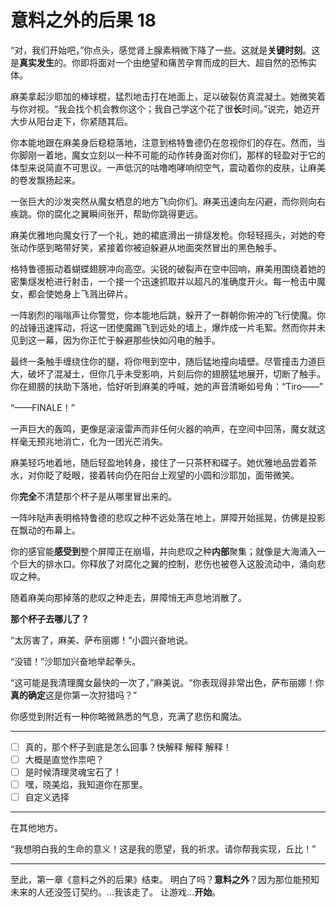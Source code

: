# 意料之外的后果 18

“对，我们开始吧，”你点头，感觉肾上腺素稍微下降了一些。这就是**关键时刻**。这是**真实发生**的。你即将面对一个由绝望和痛苦孕育而成的巨大、超自然的恐怖实体。

麻美拿起沙耶加的棒球棍，猛烈地击打在地面上，足以破裂仿真混凝土。她微笑着与你对视。“我会找个机会教你这个；我自己学这个花了很**长**时间。”说完，她迈开大步从阳台走下，你紧随其后。

你本能地跟在麻美身后稳稳落地，注意到格特鲁德仍在忽视你们的存在。然而，当你脚刚一着地，魔女立刻以一种不可能的动作转身面对你们，那样的轻盈对于它的体型来说简直不可思议。一声低沉的咕噜咆哮响彻空气，震动着你的皮肤，让麻美的卷发飘扬起来。

一张巨大的沙发突然从魔女栖息的地方飞向你们。麻美迅速向左闪避，而你则向右疾跳。你的腐化之翼瞬间张开，帮助你跳得更远。

麻美优雅地向魔女行了一个礼，她的裙底滑出一排燧发枪。你轻轻摇头，对她的夸张动作感到略带好笑，紧接着你被迫躲避从地面突然冒出的黑色触手。

格特鲁德振动着蝴蝶翅膀冲向高空。尖锐的破裂声在空中回响，麻美用围绕着她的密集燧发枪进行射击，一个接一个迅速抓取并以超凡的准确度开火。每一枪击中魔女，都会使她身上飞溅出碎片。

一阵剧烈的嗡嗡声让你警觉，你本能地后跳，躲开了一群朝你俯冲的飞行使魔。你的战锤迅速挥动，将这一团使魔踢飞到远处的墙上，爆炸成一片毛絮。然而你并未见到这一幕，因为你正忙于躲避那些快如闪电的触手。

最终一条触手缠绕住你的腿，将你甩到空中，随后猛地撞向墙壁。尽管撞击力道巨大，破坏了混凝土，但你几乎未受影响，片刻后你的翅膀猛地展开，切断了触手。你在翅膀的扶助下落地，恰好听到麻美的呼喊，她的声音清晰如号角：“Tiro——”

“——FINALE！”

一声巨大的轰鸣，更像是滚滚雷声而非任何火器的响声，在空间中回荡，魔女就这样毫无预兆地消亡，化为一团光芒消失。

麻美轻巧地着地，随后轻盈地转身，接住了一只茶杯和碟子。她优雅地品尝着茶水，对你眨了眨眼，接着转向仍在阳台上观望的小圆和沙耶加，面带微笑。

你**完全**不清楚那个杯子是从哪里冒出来的。

一阵咔哒声表明格特鲁德的悲叹之种不远处落在地上，屏障开始摇晃，仿佛是投影在飘动的布幕上。

你的感官能**感受到**整个屏障正在崩塌，并向悲叹之种**内部**聚集；就像是大海涌入一个巨大的排水口。你释放了对腐化之翼的控制，悲伤也被卷入这股流动中，涌向悲叹之种。

随着麻美向那掉落的悲叹之种走去，屏障悄无声息地消散了。

**那个杯子去哪儿了？**

“太厉害了，麻美、萨布丽娜！”小圆兴奋地说。

“没错！”沙耶加兴奋地举起拳头。

“这可能是我清理魔女最快的一次了，”麻美说。“你表现得非常出色，萨布丽娜！你**真的确定**这是你第一次狩猎吗？”

你感觉到附近有一种你略微熟悉的气息，充满了悲伤和魔法。

---

- [ ] 真的，那个杯子到底是怎么回事？快解释 解释 解释！
- [ ] 大概是直觉作祟吧？
- [ ] 是时候清理灵魂宝石了！
- [ ] 嘿，晓美焰，我知道你在那里。
- [ ] 自定义选择

---

在其他地方。

“我想明白我的生命的意义！这是我的愿望，我的祈求。请你帮我实现，丘比！”

---

至此，第一章《意料之外的后果》结束。
明白了吗？**意料之外**？因为那位能预知未来的人还没签订契约。...我该走了。
让游戏...**开始**。
